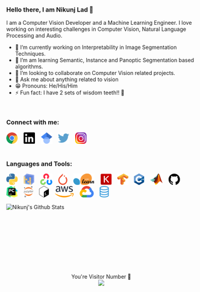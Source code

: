 ### Hello there, I am Nikunj Lad 👋

<!--
**nikunjlad/nikunjlad** is a ✨ _special_ ✨ repository because its `README.md` (this file) appears on your GitHub profile.
-->

I am a Computer Vision Developer and a Machine Learning Engineer. I love working on interesting challenges in Computer Vision, Natural Language Processing and Audio.

- :microscope: I’m currently working on Interpretability in Image Segmentation Techniques.
- :seedling: I’m am learning Semantic, Instance and Panoptic Segmentation based algorithms.
- :two_men_holding_hands: I’m looking to collaborate on Computer Vision related projects.
- :speech_balloon: Ask me about anything related to vision
- :grin: Pronouns: He/His/Him
- :zap: Fun fact: I have 2 sets of wisdom teeth!! :grimacing:
</br>

### Connect with me:

<a href="https://nikunjlad.dev" target="_blank"><img src="https://github.com/nikunjlad/nikunjlad/blob/master/assets/website.png" alt="website" width="30" height="30"></a>&nbsp;&nbsp;&nbsp;
<a href="https://www.linkedin.com/in/nikunjlad" target="_blank"><img src="https://github.com/nikunjlad/nikunjlad/blob/master/assets/linkedin.svg" alt="linkedin" width="30" height="30"></a>&nbsp;&nbsp;&nbsp;
<a href="https://scholar.google.com/citations?user=is6g3oAAAAAJ&hl=en" target="_blank"><img src="https://github.com/nikunjlad/nikunjlad/blob/master/assets/scholar.svg" alt="google-scholars" width="30" height="30"></a>&nbsp;&nbsp;&nbsp;
<a href="https://twitter.com/LadNikunj" target="_blank"><img src="https://github.com/nikunjlad/nikunjlad/blob/master/assets/twitter.png" alt="twitter" width="30" height="30"></a>&nbsp;&nbsp;&nbsp;
<a href="https://www.instagram.com/in_genious94/" target="_blank"><img src="https://github.com/nikunjlad/nikunjlad/blob/master/assets/instagram.png" alt="instagram" width="30" height="30"></a>&nbsp;&nbsp;&nbsp;
</br></br>

### Languages and Tools:

<img src="https://github.com/nikunjlad/nikunjlad/blob/master/assets/python.png" height="30" />&nbsp;&nbsp;&nbsp;
<img src="https://github.com/nikunjlad/nikunjlad/blob/master/assets/numpy.png" height="30" />&nbsp;&nbsp;&nbsp;
<img src="https://github.com/nikunjlad/nikunjlad/blob/master/assets/opencv.png" height="30" />&nbsp;&nbsp;&nbsp;
<img src="https://github.com/nikunjlad/nikunjlad/blob/master/assets/pytorch.png" height="30" />&nbsp;&nbsp;&nbsp;
<img src="https://github.com/nikunjlad/nikunjlad/blob/master/assets/scikit.png" height="30" />&nbsp;&nbsp;&nbsp;
<img src="https://github.com/nikunjlad/nikunjlad/blob/master/assets/keras.png" height="30" />&nbsp;&nbsp;&nbsp;
<img src="https://github.com/nikunjlad/nikunjlad/blob/master/assets/tensorflow.png" height="30" />&nbsp;&nbsp;&nbsp;
<img src="https://github.com/nikunjlad/nikunjlad/blob/master/assets/c++.png" height="30" />&nbsp;&nbsp;&nbsp;
<img src="https://github.com/nikunjlad/nikunjlad/blob/master/assets/matlab.png" height="30" />&nbsp;&nbsp;&nbsp;
<img src="https://github.com/nikunjlad/nikunjlad/blob/master/assets/github.svg" height="30" />&nbsp;&nbsp;&nbsp;
<img src="https://github.com/nikunjlad/nikunjlad/blob/master/assets/pycharm.png" height="30" />&nbsp;&nbsp;&nbsp;
<img src="https://github.com/nikunjlad/nikunjlad/blob/master/assets/jupyter.png" height="30" />&nbsp;&nbsp;&nbsp;
<img src="https://github.com/nikunjlad/nikunjlad/blob/master/assets/bash.png" height="30" />&nbsp;&nbsp;&nbsp;
<img src="https://github.com/nikunjlad/nikunjlad/blob/master/assets/aws.png" height="30" />&nbsp;&nbsp;&nbsp;
<img src="https://github.com/nikunjlad/nikunjlad/blob/master/assets/cloud.png" height="30" />&nbsp;&nbsp;&nbsp;
<img src="https://github.com/nikunjlad/nikunjlad/blob/master/assets/sql.png" height="30" />&nbsp;&nbsp;&nbsp;
</br>

<p align="center">
<img align="left" alt="Nikunj's Github Stats" src="https://github-readme-stats.vercel.app/api?username=nikunjlad&show_icons=true&hide_border=true" /> 
</p>
</br></br></br></br></br></br></br></br></br></br>

<p align="center">
  You're Visitor Number 🚀 <br/>
<img src="https://profile-counter.glitch.me/nikunjlad/count.svg" />
</p>

